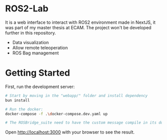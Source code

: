 # ROS2-Lab
It is a web interface to interact with ROS2 environment made in NextJS, it was part of my master thesis at ECAM.
The project won't be developed further in this repository.

- Data visualization
- Allow remote teleoperation
- ROS Bag management

# Getting Started

First, run the development server:

```bash
# Start by moving in the "webapp/" folder and install dependency
bun install

# Run the docker:
docker-compose -f .\docker-compose.dev.yaml up

# The ROSBridge_suite need to have the custom message compile in its docker, you may need to edit its docker file (websocket)

```

Open [http://localhost:3000](http://localhost:3000) with your browser to see the result.
